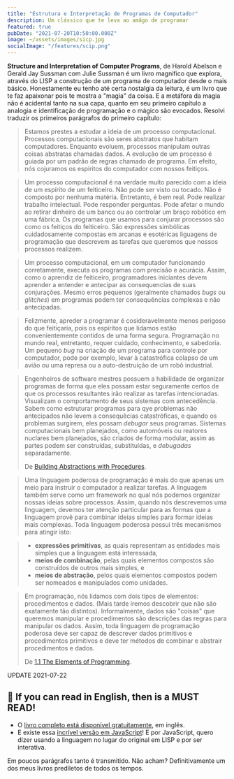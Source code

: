 ```yaml
---
title: "Estrutura e Interpretação de Programas de Computador"
description: Um clássico que te leva ao amâgo de programar
featured: true
pubDate: "2021-07-20T10:50:00.000Z"
image: ~/assets/images/sicp.jpg
socialImage: "/features/scip.png"
---
```


<p class="lead"><b>Structure and Interpretation
of Computer Programs</b>, de Harold Abelson e Gerald Jay Sussman
com Julie Sussman é um livro magnífico que explora, através do LISP a construção de um programa de computador desde o mais básico. Honestamente eu tenho até certa nostalgia da leitura, é um livro que te faz apaixonar pois te mostra a "magia" da coisa. E a metáfora da magia não é acidental tanto na sua capa, quanto em seu primeiro capítulo a analogia e identificação de programação e o mágico são evocados. Resolvi traduzir os primeiros parágrafos do primeiro capítulo:</p>

> Estamos prestes a estudar a ideia de um processo computacional. Processos computacionais são seres abstratos que habitam computadores. Enquanto evoluem, processos manipulam outras coisas abstratas chamadas dados. A evolução de um processo é guiada por um padrão de regras chamado de programa. Em efeito, nós cojuramos os espíritos do computador com nossos feitiços.

> Um processo computacional é na verdade muito parecido com a ideia de um espírito de um feiticeiro. Não pode ser visto ou tocado. Não é composto por nenhuma matéria. Entretanto, é bem real. Pode realizar trabalho intelectual. Pode responder perguntas. Pode afetar o mundo ao retirar dinheiro de um banco ou ao controlar um braço robótico em uma fábrica. Os programas que usamos para conjurar processos são como os feitiços do feiticeiro. São expressões simbólicas cuidadosamente compostas em arcanas e esotéricas liguagens de programação que descrevem as tarefas que queremos que nossos processos realizem.

> Um processo computacional, em um computador funcionando corretamente, executa os programas com precisão e acurácia. Assim, como o aprendiz de feiticeiro, programadores iniciantes devem aprender a entender e antecipar as consequencias de suas conjurações. Mesmo erros pequenos (geralmente chamados _bugs_ ou _glitches_) em programas podem ter consequências complexas e não antecipadas.

> Felizmente, apreder a programar é cosideravelmente menos perigoso do que feitiçaria, pois os espíritos que lidamos estão convenientemente contidos de uma forma segura. Programação no mundo real, entretanto, requer cuidado, conhecimento, e sabedoria. Um pequeno _bug_ na criação de um programa para controle por computador, pode por exemplo, levar à catastrófica colapso de um avião ou uma represa ou a auto-destruição de um robô industrial.

> Engenheiros de software mestres possuem a habilidade de organizar programas de forma que eles possam estar seguramente certos de que os processos resultantes irão realizar as tarefas intencionadas. Visualizam o comportamento de seus sistemas com antecedência. Sabem como estruturar programas para qye problemas não antecipados não levem a consequêcias catastróficas, e quando os problemas surgirem, eles possam _debugar_ seus programas. Sistemas computacionais bem planejados, como automóveis ou reatores nuclares bem planejados, são criados de forma modular, assim as partes podem ser construídas, substituídas, e _debugadas_ separadamente.
> <footer>De <a href="https://mitpress.mit.edu/sites/default/files/sicp/full-text/book/book-Z-H-9.html#%_chap_1" target="_blank">Building Abstractions with Procedures</a>.</footer>


> Uma linguagem poderosa de programação é mais do que apenas um meio para instruir o computador a realizar tarefas. A linguagem também serve como um framework no qual nós podemos organizar nossas ideias sobre processos. Assim, quando nós descrevemos uma linguagem, devemos ter atenção particular para as formas que a linguagem provê para combinar ideias simples para formar ideias mais complexas. Toda linguagem poderosa possui três mecanismos para atingir isto:

> - **expressões primitivas**, as quais representam as entidades mais simples que a linguagem está interessada,
> - **meios de combinação**, pelas quais elementos compostos são construídos de outros mais simples, e
> - **meios de abstração**, pelos quais elementos compostos podem ser nomeados e manipulados como unidades.

> Em programação, nós lidamos com dois tipos de elementos: procedimentos e dados. (Mais tarde iremos descobrir que não são exatamente tão distintos). Informalmente, dados são "coisas" que queremos manipular e procedimentos são descrições das regras para manipular os dados. Assim, toda linguagem de programação poderosa deve ser capaz de descrever dados primitivos e procedimentos primitivos e deve ter métodos de combinar e abstrair procedimentos e dados.
> <footer>De <a href="https://mitpress.mit.edu/sites/default/files/sicp/full-text/book/book-Z-H-10.html" target="_blank" title="1.1  The Elements of Programming">1.1  The Elements of Programming</a>.</footer>

UPDATE 2021-07-22
## 📖 If you can read in English, then is a MUST READ!
- O [livro completo está disponível gratuitamente](https://mitpress.mit.edu/sites/default/files/sicp/full-text/book/book-Z-H-1.html), em inglês.
- E existe essa [incrível versão em JavaScript](https://sourceacademy.org/sicpjs/index)! E por JavaScript, quero dizer usando a linguagem no lugar do original em LISP e por ser interativa.

Em poucos parágrafos tanto é transmitido. Não acham? Definitivamente um dos meus livros prediletos de todos os tempos.